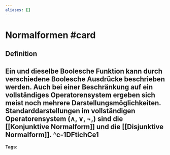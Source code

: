 ```yaml
---
aliases: []
---
```


# Normalformen #card
## Definition
Ein und dieselbe Boolesche Funktion kann durch verschiedene Boolesche Ausdrücke beschrieben werden. Auch bei einer Beschränkung auf ein vollständiges Operatorensystem ergeben sich meist noch mehrere Darstellungsmöglichkeiten. Standarddarstellungen im vollständigen Operatorensystem $\left(\wedge, \vee,\neg, \right)$ sind die [[Konjunktive Normalform]] und die [[Disjunktive Normalform]].
^c-1DFtichCe1
---
**Tags**: 